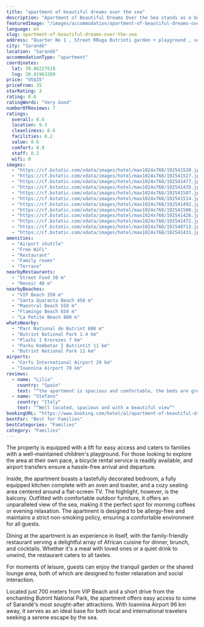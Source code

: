 ```yaml
---
title: "apartment of beautiful dreams over the sea"
description: "Apartment of Beautiful Dreams Over the Sea stands as a beacon of comfort and relaxation in Sarandë, offering guests a unique blend of convenience and serenity."
featuredImage: "/images/accommodation/apartment-of-beautiful-dreams-over-the-sea-192541520.jpg"
language: en
slug: apartment-of-beautiful-dreams-over-the-sea
address: "Quarter No 1 , Street RRuga Butrinti garden + playground , second floor, apartment no. 6, 9701 Sarandë, Albania"
city: "Sarandë"
location: "Sarandë"
accommodationType: "apartment"
coordinates:
  lat: 39.86227618
  lng: 20.01963209
price: "US$35"
priceFrom: 35
starRating: 3
rating: 8.6
ratingWords: "Very Good"
numberOfReviews: 7
ratings:
  overall: 8.6
  location: 9.3
  cleanliness: 8.6
  facilities: 8.2
  value: 8.6
  comfort: 8.9
  staff: 8.2
  wifi: 0
images:
  - "https://cf.bstatic.com/xdata/images/hotel/max1024x768/192541520.jpg?k=db6dcfc12c3cec8a61be1e524185add0a1f592c627ed590ad5a5fcb1a6dba54f&o=&hp=1"
  - "https://cf.bstatic.com/xdata/images/hotel/max1024x768/192541527.jpg?k=54888cadf74b40ccf020811c92fa1c4c256630b15ee0fae038d6b714d0de8c70&o=&hp=1"
  - "https://cf.bstatic.com/xdata/images/hotel/max1024x768/192541477.jpg?k=c4ec10b59e4ed430da6f95c57d110c79558d298377d06879de3a16f73b4d4f77&o=&hp=1"
  - "https://cf.bstatic.com/xdata/images/hotel/max1024x768/192541435.jpg?k=e778cfd6c6e6c5f47b432a79e141822529195bc781ac468fd9b148eb6d44b1c0&o=&hp=1"
  - "https://cf.bstatic.com/xdata/images/hotel/max1024x768/192541507.jpg?k=c6eb6a2406856df717fb897a475668f37d2fab291ffec58b2318c8b7ac140bdc&o=&hp=1"
  - "https://cf.bstatic.com/xdata/images/hotel/max1024x768/192541514.jpg?k=11f875c69c61b427f8615407d38c0d0db233886f236a4477caaf0bdebf86b4a6&o=&hp=1"
  - "https://cf.bstatic.com/xdata/images/hotel/max1024x768/192541492.jpg?k=936c1fb55a50f04cd0c1d2f28ba207781838513afddc2013364be113e4e08b62&o=&hp=1"
  - "https://cf.bstatic.com/xdata/images/hotel/max1024x768/192541500.jpg?k=662b8acdb0e4ccd9eb72f76410f11f143cffaa454e3df17090452c049ea9ec3b&o=&hp=1"
  - "https://cf.bstatic.com/xdata/images/hotel/max1024x768/192541426.jpg?k=df6ced52a03534d4a1b4cdc0042bf726f9116f59264e28d75c7ea7b46fa75cd1&o=&hp=1"
  - "https://cf.bstatic.com/xdata/images/hotel/max1024x768/192541472.jpg?k=06d39cc7d7b793a3fd31add45bf8c28cce66a9ed6c3e1c35c96e6689fd12b5e2&o=&hp=1"
  - "https://cf.bstatic.com/xdata/images/hotel/max1024x768/192540713.jpg?k=910ecf35f4875eb655348e4942f77394ccbabdab0c561d6a35b1d79098dba701&o=&hp=1"
  - "https://cf.bstatic.com/xdata/images/hotel/max1024x768/192541431.jpg?k=664ee82bd876295c1911fe5516f8097e1ca04c73c861bfe015f69c3aee5dc7af&o=&hp=1"
amenities:
  - "Airport shuttle"
  - "Free WiFi"
  - "Restaurant"
  - "Family rooms"
  - "Terrace"
nearbyRestaurants:
  - "Street Food 30 m"
  - "Renoir 40 m"
nearbyBeaches:
  - "VIP Beach 350 m"
  - "Santa Quaranta Beach 450 m"
  - "Maestral Beach 550 m"
  - "Flamingo Beach 650 m"
  - "La Petite Beach 800 m"
whatsNearby:
  - "Parc National de Butrint 600 m"
  - "Butrint National Park 1.4 km"
  - "Plazhi I Krorezes 7 km"
  - "Parku Kombetar I Butrintit 11 km"
  - "Butrint National Park 11 km"
airports:
  - "Corfu International Airport 29 km"
  - "Ioannina Airport 70 km"
reviews:
  - name: "Lilia"
    country: "Spain"
    text: "“the apartment is spacious and comfortable, the beds are great. The bathroom and shower were great.”"
  - name: "Stefano"
    country: "Italy"
    text: "“Well located, spacious and with a beautiful view”"
bookingURL: "https://www.booking.com/hotel/al/apartment-of-beautiful-dreams-over-the-sea.en-gb.html?aid=8035640"
bestFor: "Best for Families"
bestCategories: "Families"
category: "Families"
---
```


The property is equipped with a lift for easy access and caters to families with a well-maintained children's playground. For those looking to explore the area at their own pace, a bicycle rental service is readily available, and airport transfers ensure a hassle-free arrival and departure.

Inside, the apartment boasts a tastefully decorated bedroom, a fully equipped kitchen complete with an oven and toaster, and a cozy seating area centered around a flat-screen TV. The highlight, however, is the balcony. Outfitted with comfortable outdoor furniture, it offers an unparalleled view of the sea, making it the perfect spot for morning coffees or evening relaxation. The apartment is designed to be allergy-free and maintains a strict non-smoking policy, ensuring a comfortable environment for all guests.

Dining at the apartment is an experience in itself, with the family-friendly restaurant serving a delightful array of African cuisine for dinner, brunch, and cocktails. Whether it's a meal with loved ones or a quiet drink to unwind, the restaurant caters to all tastes.

For moments of leisure, guests can enjoy the tranquil garden or the shared lounge area, both of which are designed to foster relaxation and social interaction. 

Located just 700 meters from VIP Beach and a short drive from the enchanting Butrint National Park, the apartment offers easy access to some of Sarandë's most sought-after attractions. With Ioannina Airport 96 km away, it serves as an ideal base for both local and international travelers seeking a serene escape by the sea.